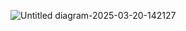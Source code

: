 ![Untitled diagram-2025-03-20-142127](https://github.com/user-attachments/assets/417baf25-c123-4bea-aebc-227ba331a1b4)
